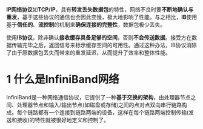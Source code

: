 **IP网络协议**如**TCP/IP**，具有**转发丢失数据包**的特性，网络不良时要**不断地确认与重发**，基于这些协议的通信也会因此变慢，极大地影响了性能。与之相比，**IB**使用基于**信任的**、**流控制**的机制来**确保连接的完整性**，数据包极少丢失。

使用**IB协议**，除非确认**接收缓存具备足够的空间**，否则**不会传送数据**。接受方在数据传输完毕之后，返回信号来标示缓存空间的可用性。通过这种办法，IB协议消除了由于原数据包丢失而带来的重发延迟，从而提升了效率和整体性能。

# 1 什么是InfiniBand网络

InfiniBand是一种网络通信协议，它提供了一种**基于交换的架构**，由处理器节点之间、处理器节点和输入/输出节点(如磁盘或存储)之间的点对点双向串行链路构成。每个链路都有一个连接到链路两端的设备，这样在每个链路两端控制传输(发送和接收)的特性就被很好地定义和控制了。


